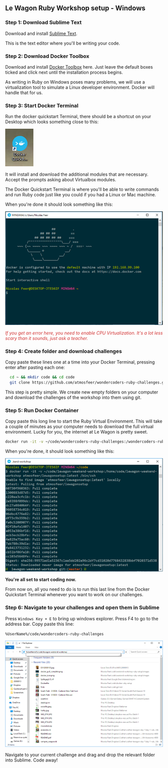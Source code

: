 ## Le Wagon Ruby Workshop setup - Windows

### Step 1: Download Sublime Text
Download and install [Sublime Text](https://www.sublimetext.com/3).

This is the text editor where you'll be writing your code.

### Step 2: Download Docker Toolbox
Download and install [Docker Toolbox](https://docs.docker.com/toolbox/toolbox_install_windows/) here. Just leave the default boxes ticked and click next until the installation process begins.

As writing in Ruby on Windows poses many problems, we will use a virtualization tool to simulate a Linux developer environment. Docker will handle that for us.

### Step 3: Start Docker Terminal
Run the docker quickstart Terminal, there should be a shortcut on your Desktop which looks something close to this:

![](images/docker_icon.png)


It will install and download the additional modules that are necessary. Accept the prompts asking about Virtualbox modules.

The Docker Quickstart Terminal is where you'll be able to write commands and run Ruby code just like you could if you had a Linux or Mac machine.

When you're done it should look something like this:

![](images/docker_terminal.png)

<span style="color: #d23333">*If you get an error here, you need to enable CPU Virtualization. It's a lot less scary than it sounds, just ask a teacher.*</span>

### Step 4: Create folder and download challenges
Copy paste these lines one at a time into your Docker Terminal, pressing enter after pasting each one:
```bash
  cd ~ && mkdir code && cd code
  git clone https://github.com/atmosfeer/wondercoders-ruby-challenges.git
```

This step is pretty simple. We create new empty folders on your computer and download the challenges of the workshop into them using git.

### Step 5: Run Docker Container
Copy paste this long line to start the Ruby Virtual Environment. This will take a couple of minutes as your computer needs to download the full virtual environment. Lucky for you, the internet at Le Wagon is pretty sweet.

```bash
docker run -it -v ~/code/wondercoders-ruby-challenges:/wondercoders-ruby-challenges atmosfeer/lewagonsetup:wondercoders /bin/zsh
```

When you're done, it should look something like this:

![](images/docker_pull_complete.png)


**You're all set to start coding now.**

From now on, all you need to do is to run this last line from the Docker Quickstart Terminal whenever you want to work on our challenges.

### Step 6: Navigate to your challenges and open them in Sublime

Press `Windows Key + E` to bring up windows explorer.
Press F4 to go to the address bar.
Copy paste this line:

`%UserName%/code/wondercoders-ruby-challenges`

![](images/explorer.png)


Navigate to your current challenge and drag and drop the relevant folder into Sublime. Code away!
